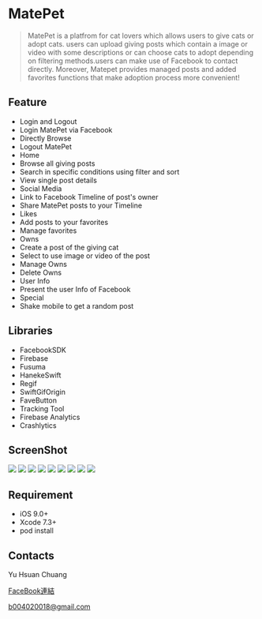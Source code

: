 MatePet
======
>MatePet is a platfrom for cat lovers which allows users to give cats or adopt cats. users can upload giving posts which contain a image or video with some descriptions or can choose cats to adopt depending on filtering methods.users can make use of Facebook to contact directly. Moreover, Matepet provides managed posts and added favorites functions that make adoption process more convenient!

Feature
------
* Login and Logout
 * Login MatePet via Facebook
 * Directly Browse
 * Logout MatePet
* Home
 * Browse all giving posts
 * Search in specific conditions using filter and sort
 * View single post details
* Social Media
 * Link to Facebook Timeline of post's owner
 * Share MatePet posts to your Timeline
* Likes
 * Add posts to your favorites 
 * Manage favorites
* Owns
 * Create a post of the giving cat
 * Select to use image or video of the post
 * Manage Owns
 * Delete Owns
* User Info
 * Present the user Info of Facebook
* Special 
 * Shake mobile to get a random post

Libraries
------
* FacebookSDK
* Firebase
* Fusuma
* HanekeSwift
* Regif
* SwiftGifOrigin
* FaveButton
* Tracking Tool
 * Firebase Analytics
 * Crashlytics

ScreenShot
------

![](https://cloud.githubusercontent.com/assets/21031415/20054718/137f2c36-a519-11e6-966d-b29b9af6e113.jpg)
![](https://cloud.githubusercontent.com/assets/21031415/20054723/13c0169c-a519-11e6-8d1a-37c58fd022b7.jpg)
![](https://cloud.githubusercontent.com/assets/21031415/20054721/13be9506-a519-11e6-8bda-d975642c0a72.jpg)
![](https://cloud.githubusercontent.com/assets/21031415/20054722/13bf4852-a519-11e6-8018-4ef79c3f4450.jpg)
![](https://cloud.githubusercontent.com/assets/21031415/20054725/13c52f38-a519-11e6-8a81-ac01abda2537.jpg)
![](https://cloud.githubusercontent.com/assets/21031415/20054727/13e7430c-a519-11e6-8575-6414338550d8.jpg)
![](https://cloud.githubusercontent.com/assets/21031415/20054724/13c166f0-a519-11e6-98f2-8d2929eb45f3.jpg)
![](https://cloud.githubusercontent.com/assets/21031415/20054719/13a7180e-a519-11e6-9f69-68aee26fa919.jpg)
![](https://cloud.githubusercontent.com/assets/21031415/20054726/13cef36a-a519-11e6-98a0-ed886a987bb1.jpg)


Requirement
------
* iOS 9.0+
* Xcode 7.3+
* pod install

Contacts
------
Yu Hsuan Chuang

[FaceBook連結](http://www.dushibaiyu.com)

<b004020018@gmail.com>


